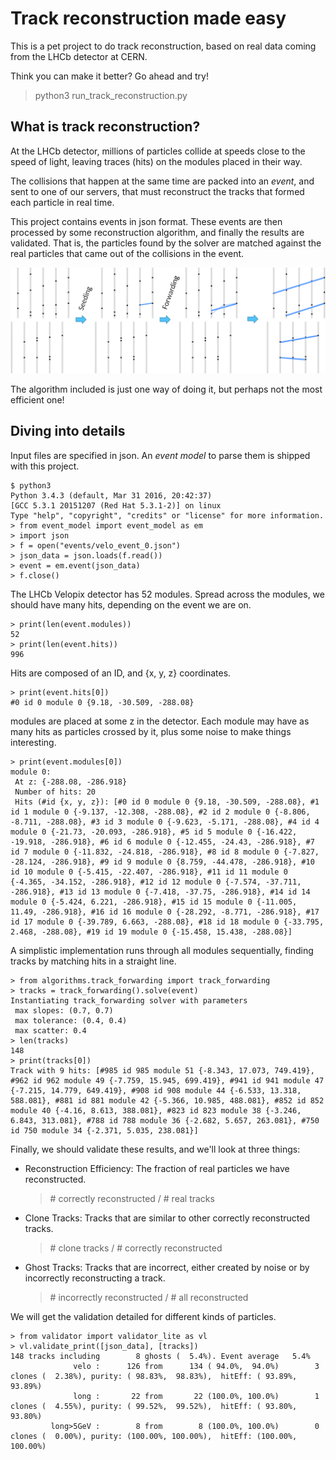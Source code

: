 Track reconstruction made easy
==============================

This is a pet project to do track reconstruction,
based on real data coming from the LHCb detector at CERN.

Think you can make it better? Go ahead and try!

>    python3 run_track_reconstruction.py

What is track reconstruction?
-----------------------------

At the LHCb detector, millions of particles collide at speeds
close to the speed of light, leaving traces (hits) on the modules
placed in their way.

The collisions that happen at the same time are packed
into an *event*, and sent to one of our servers,
that must reconstruct the tracks that formed each particle
in real time.

This project contains events in json format. These events are
then processed by some reconstruction algorithm, and finally
the results are validated. That is, the particles found by
the solver are matched against the real particles that came out of
the collisions in the event.

![velopix reconstruction example](doc/reco_example.png "velopix reconstruction example")

The algorithm included is just one way of doing it, but perhaps
not the most efficient one!

Diving into details
-------------------

Input files are specified in json. An *event model* to parse them
is shipped with this project.

    $ python3
    Python 3.4.3 (default, Mar 31 2016, 20:42:37) 
    [GCC 5.3.1 20151207 (Red Hat 5.3.1-2)] on linux
    Type "help", "copyright", "credits" or "license" for more information.
    > from event_model import event_model as em
    > import json
    > f = open("events/velo_event_0.json")
    > json_data = json.loads(f.read())
    > event = em.event(json_data)
    > f.close()

The LHCb Velopix detector has 52 modules. Spread across the modules,
we should have many hits, depending on the event we are on.

    > print(len(event.modules))
    52
    > print(len(event.hits))
    996

Hits are composed of an ID, and {x, y, z} coordinates.

    > print(event.hits[0])
    #0 id 0 module 0 {9.18, -30.509, -288.08}


modules are placed at some z in the detector. Each module
may have as many hits as particles crossed by it, plus some noise to
make things interesting.

    > print(event.modules[0])
    module 0:
     At z: {-288.08, -286.918}
     Number of hits: 20
     Hits (#id {x, y, z}): [#0 id 0 module 0 {9.18, -30.509, -288.08}, #1 id 1 module 0 {-9.137, -12.308, -288.08}, #2 id 2 module 0 {-8.806, -8.711, -288.08}, #3 id 3 module 0 {-9.623, -5.171, -288.08}, #4 id 4 module 0 {-21.73, -20.093, -286.918}, #5 id 5 module 0 {-16.422, -19.918, -286.918}, #6 id 6 module 0 {-12.455, -24.43, -286.918}, #7 id 7 module 0 {-11.832, -24.818, -286.918}, #8 id 8 module 0 {-7.827, -28.124, -286.918}, #9 id 9 module 0 {8.759, -44.478, -286.918}, #10 id 10 module 0 {-5.415, -22.407, -286.918}, #11 id 11 module 0 {-4.365, -34.152, -286.918}, #12 id 12 module 0 {-7.574, -37.711, -286.918}, #13 id 13 module 0 {-7.418, -37.75, -286.918}, #14 id 14 module 0 {-5.424, 6.221, -286.918}, #15 id 15 module 0 {-11.005, 11.49, -286.918}, #16 id 16 module 0 {-28.292, -8.771, -286.918}, #17 id 17 module 0 {-39.789, 6.663, -288.08}, #18 id 18 module 0 {-33.795, 2.468, -288.08}, #19 id 19 module 0 {-15.458, 15.438, -288.08}]


A simplistic implementation runs through all modules sequentially,
finding tracks by matching hits in a straight line.

    > from algorithms.track_forwarding import track_forwarding
    > tracks = track_forwarding().solve(event)
    Instantiating track_forwarding solver with parameters
     max slopes: (0.7, 0.7)
     max tolerance: (0.4, 0.4)
     max scatter: 0.4
    > len(tracks)
    148
    > print(tracks[0])
    Track with 9 hits: [#985 id 985 module 51 {-8.343, 17.073, 749.419}, #962 id 962 module 49 {-7.759, 15.945, 699.419}, #941 id 941 module 47 {-7.215, 14.779, 649.419}, #908 id 908 module 44 {-6.533, 13.318, 588.081}, #881 id 881 module 42 {-5.366, 10.985, 488.081}, #852 id 852 module 40 {-4.16, 8.613, 388.081}, #823 id 823 module 38 {-3.246, 6.843, 313.081}, #788 id 788 module 36 {-2.682, 5.657, 263.081}, #750 id 750 module 34 {-2.371, 5.035, 238.081}]

Finally, we should validate these results, and we'll look
at three things:

*   Reconstruction Efficiency: The fraction of real particles we have reconstructed.
    > \# correctly reconstructed / \# real tracks

*   Clone Tracks: Tracks that are similar to other correctly reconstructed tracks.
    > \# clone tracks / \# correctly reconstructed

*   Ghost Tracks: Tracks that are incorrect, either created by noise or by incorrectly reconstructing a track.
    > \# incorrectly reconstructed / \# all reconstructed

We will get the validation detailed for different kinds of particles.

    > from validator import validator_lite as vl
    > vl.validate_print([json_data], [tracks])
    148 tracks including        8 ghosts (  5.4%). Event average   5.4%
                  velo :      126 from      134 ( 94.0%,  94.0%)        3 clones (  2.38%), purity: ( 98.83%,  98.83%),  hitEff: ( 93.89%,  93.89%)
                  long :       22 from       22 (100.0%, 100.0%)        1 clones (  4.55%), purity: ( 99.52%,  99.52%),  hitEff: ( 93.80%,  93.80%)
             long>5GeV :        8 from        8 (100.0%, 100.0%)        0 clones (  0.00%), purity: (100.00%, 100.00%),  hitEff: (100.00%, 100.00%)
